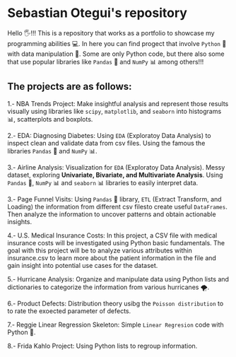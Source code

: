 # Sebastian Otegui's repository
Hello 🖐️!!!
This is a repository that works as a portfolio to showcase my programming abilities 💻.
In here you can find progect that involve `Python` 🐍 with data manipulation 💾. Some are only Python code, but there also some that use popular libraries like `Pandas` 🐼 and `NumPy` 📊 among others!!!

## The projects are as follows:

1.- NBA Trends Project:
  Make insightful analysis and represent those results visually using libraries like `scipy`, `matplotlib`, and `seaborn` into histograms 📊, scatterplots and boxplots.

2.- EDA: Diagnosing Diabetes:
  Using `EDA` (Exploratoy Data Analysis) to inspect clean and validate data from csv files. Using the famous the libraries `Pandas` 🐼 and `NumPy` 📊.

3.- Airline Analysis:
  Visualization for `EDA` (Exploratoy Data Analysis). Messy dataset, exploring __Univariate, Bivariate, and Multivariate Analysis__. Using `Pandas` 🐼, `NumPy` 📊 and `seaborn` 📊 libraries to easily interpret data.

3.- Page Funnel Visits:
  Using `Pandas` 🐼 library, `ETL` (Extract Transform, and Loading) the information from different csv filesto create useful `DataFrames`. Then analyze the information to uncover patterns and obtain actionable insights.

4.- U.S. Medical Insurance Costs:
  In this project, a CSV file with medical insurance costs will be investigated using Python basic fundamentals. The goal with this project will be to analyze various attributes within insurance.csv to learn more about the patient information in the file and gain insight into potential use cases for the dataset.

5.- Hurricane Analysis:
  Organize and manipulate data using Python lists and dictionaries to categorize the information from various hurricanes 🌪️.

6.- Product Defects:
  Distribution theory usibg the `Poisson distribution` to to rate the exoected parameter of defects.

7.- Reggie Linear Regression Skeleton:
  Simple `Linear Regresion` code with Python 🐍.
  
8.- Frida Kahlo Project:
  Using Python lists to regroup information.



